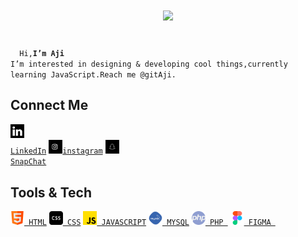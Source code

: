 
<h1 align="center">
  <a href="https://git.io/typing-svg">
    <img src="https://readme-typing-svg.herokuapp.com/?lines=Hello,+There!+👋;&center=true&size=30">
  </a>
</h1>
<code>
  Hi,<b>I’m Aji</b>
I’m interested in designing & developing cool things,currently learning JavaScript.Reach me @gitAji.
</code>
<h2>Connect Me</h2>

  <code><a href="https://www.linkedin.com/"><img width="22" src="images/icons/link.png"> LinkedIn</a></code>
    <code><a href="https://www.instagram.com"><img width="22" src="images/icons/insta.jpeg">instagram</a></code>
      <code><a href="https://www.snapchat.com/"><img width="22" src="images/icons/snap.jpeg"> SnapChat</a></code>


<h2>Tools & Tech</h2>
 <code><a href="https://www..com/"><img width="22" src="images/icons/html.png"> HTML</a></code>
  <code><a href="https://www..com/"><img width="22" src="images/icons/css.png"> CSS</a></code>
   <code><a href="https://www..com/"><img width="22" src="images/icons/js.png"> JAVASCRIPT</a></code>
    <code><a href="https://www..com/"><img width="22" src="images/icons/mysql.png"> MYSQL</a></code>
     <code><a href="https://www..com/"><img width="22" src="images/icons/php.png"> PHP </a></code>
      <code><a href="https://www..com/"><img width="22" src="images/icons/figma.png"> FIGMA </a></code>
<!---
gitAji/gitAji is a ✨ special ✨ repository because its `README.md` (this file) appears on your GitHub profile.
You can click the Preview link to take a look at your changes.
--->
